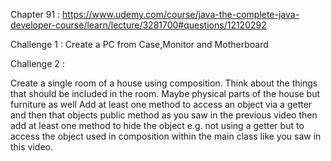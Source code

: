 Chapter 91 : https://www.udemy.com/course/java-the-complete-java-developer-course/learn/lecture/3281700#questions/12120292
 
 Challenge 1 : Create a PC from Case,Monitor and Motherboard
 
 Challenge 2 : 
 
  Create a single room of a house using composition.
  Think about the things that should be included in the room.
  Maybe physical parts of the house but furniture as well
  Add at least one method to access an object via a getter and
  then that objects public method as you saw in the previous video
  then add at least one method to hide the object e.g. not using a getter
  but to access the object used in composition within the main class
  like you saw in this video.
